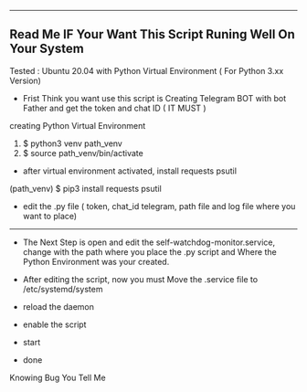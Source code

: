 ----------------------------------------------------------------------------------------------------------------------------
Read Me IF Your Want This Script Runing Well On Your System
----------------------------------------------------------------------------------------------------------------------------

Tested : Ubuntu 20.04 with Python Virtual Environment ( For Python 3.xx Version)

- Frist Think you want use this script is Creating Telegram BOT with bot Father and get the token and chat ID ( IT MUST )

creating Python Virtual Environment

1. $ python3 venv path_venv
2. $ source path_venv/bin/activate

- after virtual environment activated, install requests psutil

(path_venv) $ pip3 install requests psutil

- edit the .py file ( token, chat_id telegram, path file and log file where you want to place) 
----------------------------------------------------------------------------------------------------------------------------
- The Next Step is open and edit the self-watchdog-monitor.service, change with the path where you place the .py script and
Where the Python Environment was your created.

- After editing the script, now you must Move the .service file to /etc/systemd/system

- reload the daemon
- enable the script
- start 
- done

Knowing Bug You Tell Me
